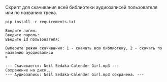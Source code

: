 Скрипт для скачивания всей библиотеки аудиозаписей пользователя или по названию трека.

```
pip install -r requirements.txt
```


``` 
Введите логин:
Введите пароль:
Введите id пользователя:
```
```
Выберите режим скачивания: 1 - скачать всю библиотеку, 2 - скачать по названию ауодиозаписи
>
```
```
--- Скачивается: Neil Sedaka-Calender Girl.mp3 ---
Сохранение на диск...
--- Аудиозапись: Neil Sedaka-Calender Girl.mp3 сохранена. ---
```
